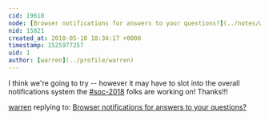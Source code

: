 ```yaml
---
cid: 19610
node: [Browser notifications for answers to your questions?](../notes/warren/02-26-2018/browser-notifications-for-answers-to-your-questions)
nid: 15821
created_at: 2018-05-10 18:34:17 +0000
timestamp: 1525977257
uid: 1
author: [warren](../profile/warren)
---
```


I think we're going to try -- however it may have to slot into the overall notifications system the [#soc-2018](/tag/soc-2018) folks are working on! Thanks!!!

[warren](../profile/warren) replying to: [Browser notifications for answers to your questions?](../notes/warren/02-26-2018/browser-notifications-for-answers-to-your-questions)

